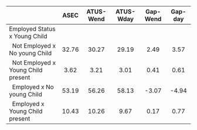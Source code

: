 
|                      |         ASEC |    ATUS-Wend |    ATUS-Wday |     Gap-Wend |      Gap-day |
| -------------------- | :----------: | :----------: | :----------: | :----------: | :----------: |
| Employed Status x Young Child |              |              |              |              |              |
| &nbsp;&nbsp;Not Employed x No young Child |        32.76 |        30.27 |        29.19 |         2.49 |         3.57 |
| &nbsp;&nbsp;Not Employed x Young Child present |         3.62 |         3.21 |         3.01 |         0.41 |         0.61 |
| &nbsp;&nbsp;Employed x No young Child |        53.19 |        56.26 |        58.13 |        -3.07 |        -4.94 |
| &nbsp;&nbsp;Employed x Young Child present |        10.43 |        10.26 |         9.67 |         0.17 |         0.77 |

